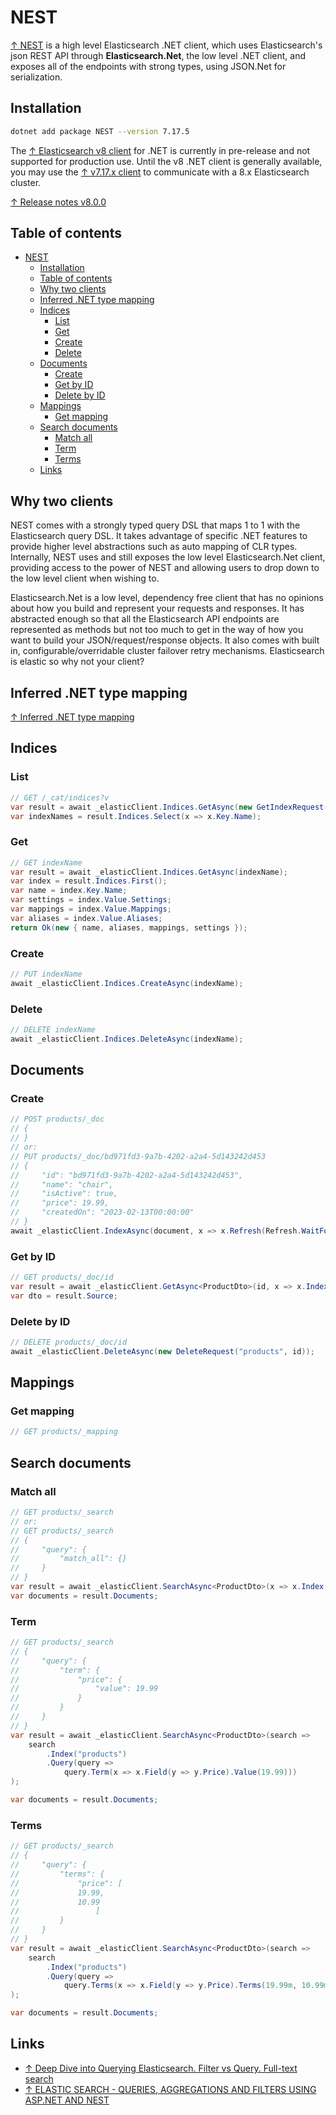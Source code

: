 # NEST

[↑ NEST](https://www.elastic.co/guide/en/elasticsearch/client/net-api/7.17/nest.html) is a high level Elasticsearch .NET client, which uses Elasticsearch's json REST API through **Elasticsearch.Net**, the low level .NET client, and exposes all of the endpoints with strong types, using JSON.Net for serialization.

## Installation

```bash
dotnet add package NEST --version 7.17.5
```

The [↑ Elasticsearch v8 client](https://www.elastic.co/guide/en/elasticsearch/client/net-api/current/introduction.html) for .NET is currently in pre-release and not supported for production use. Until the v8 .NET client is generally available, you may use the [↑ v7.17.x client](https://www.elastic.co/guide/en/elasticsearch/client/net-api/7.17/introduction.html) to communicate with a 8.x Elasticsearch cluster.

[↑ Release notes v8.0.0](https://www.elastic.co/guide/en/elasticsearch/client/net-api/current/release-notes-8.0.0.html)

## Table of contents

- [NEST](#nest)
  - [Installation](#installation)
  - [Table of contents](#table-of-contents)
  - [Why two clients](#why-two-clients)
  - [Inferred .NET type mapping](#inferred-net-type-mapping)
  - [Indices](#indices)
    - [List](#list)
    - [Get](#get)
    - [Create](#create)
    - [Delete](#delete)
  - [Documents](#documents)
    - [Create](#create-1)
    - [Get by ID](#get-by-id)
    - [Delete by ID](#delete-by-id)
  - [Mappings](#mappings)
    - [Get mapping](#get-mapping)
  - [Search documents](#search-documents)
    - [Match all](#match-all)
    - [Term](#term)
    - [Terms](#terms)
  - [Links](#links)

## Why two clients

NEST comes with a strongly typed query DSL that maps 1 to 1 with the Elasticsearch query DSL. It takes advantage of specific .NET features to provide higher level abstractions such as auto mapping of CLR types. Internally, NEST uses and still exposes the low level Elasticsearch.Net client, providing access to the power of NEST and allowing users to drop down to the low level client when wishing to.

Elasticsearch.Net is a low level, dependency free client that has no opinions about how you build and represent your requests and responses. It has abstracted enough so that all the Elasticsearch API endpoints are represented as methods but not too much to get in the way of how you want to build your JSON/request/response objects. It also comes with built in, configurable/overridable cluster failover retry mechanisms. Elasticsearch is elastic so why not your client?

## Inferred .NET type mapping

[↑ Inferred .NET type mapping](https://www.elastic.co/guide/en/elasticsearch/client/net-api/7.17/auto-map.html#inferred-dotnet-type-mapping)

## Indices

### List

```csharp
// GET /_cat/indices?v
var result = await _elasticClient.Indices.GetAsync(new GetIndexRequest(Indices.All));
var indexNames = result.Indices.Select(x => x.Key.Name);
```

### Get

```csharp
// GET indexName
var result = await _elasticClient.Indices.GetAsync(indexName);
var index = result.Indices.First();
var name = index.Key.Name;
var settings = index.Value.Settings;
var mappings = index.Value.Mappings;
var aliases = index.Value.Aliases;
return Ok(new { name, aliases, mappings, settings });
```

### Create

```csharp
// PUT indexName
await _elasticClient.Indices.CreateAsync(indexName);
```

### Delete

```csharp
// DELETE indexName
await _elasticClient.Indices.DeleteAsync(indexName);
```

## Documents

### Create

```csharp
// POST products/_doc
// {
// }
// or:
// PUT products/_doc/bd971fd3-9a7b-4202-a2a4-5d143242d453
// {
//     "id": "bd971fd3-9a7b-4202-a2a4-5d143242d453",
//     "name": "chair",
//     "isActive": true,
//     "price": 19.99,
//     "createdOn": "2023-02-13T00:00:00"
// }
await _elasticClient.IndexAsync(document, x => x.Refresh(Refresh.WaitFor).Index(indexName));
```

### Get by ID

```csharp
// GET products/_doc/id
var result = await _elasticClient.GetAsync<ProductDto>(id, x => x.Index("products"));
var dto = result.Source;
```

### Delete by ID

```csharp
// DELETE products/_doc/id
await _elasticClient.DeleteAsync(new DeleteRequest("products", id));
```

## Mappings

### Get mapping

```csharp
// GET products/_mapping
```

## Search documents

### Match all

```csharp
// GET products/_search
// or:
// GET products/_search
// {
//     "query": {
//         "match_all": {}
//     }
// }
var result = await _elasticClient.SearchAsync<ProductDto>(x => x.Index("products").MatchAll());
var documents = result.Documents;
```

### Term

```csharp
// GET products/_search
// {
//     "query": {
//         "term": {
//             "price": {
//                 "value": 19.99
//             }
//         }
//     }
// }
var result = await _elasticClient.SearchAsync<ProductDto>(search =>
    search
        .Index("products")
        .Query(query =>
            query.Term(x => x.Field(y => y.Price).Value(19.99)))
);

var documents = result.Documents;
```

### Terms

```csharp
// GET products/_search
// {
//     "query": {
//         "terms": {
//             "price": [
//             19.99,
//             10.99
//                 ]
//         }
//     }
// }
var result = await _elasticClient.SearchAsync<ProductDto>(search =>
    search
        .Index("products")
        .Query(query =>
            query.Terms(x => x.Field(y => y.Price).Terms(19.99m, 10.99m)))
);

var documents = result.Documents;
```


## Links

- [↑ Deep Dive into Querying Elasticsearch. Filter vs Query. Full-text search](https://towardsdatascience.com/deep-dive-into-querying-elasticsearch-filter-vs-query-full-text-search-b861b06bd4c0)
- [↑ ELASTIC SEARCH - QUERIES, AGGREGATIONS AND FILTERS USING ASP.NET AND NEST](https://www.methylium.com/articles/elastic-search-filters/)